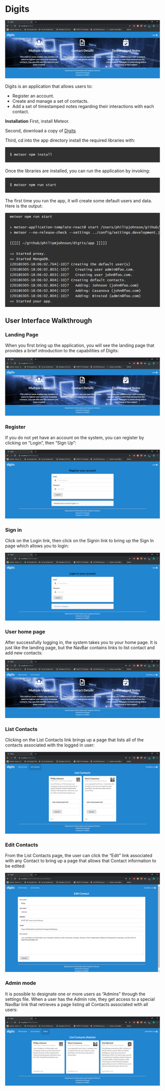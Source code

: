 # **Digits**

<img src="doc/LandingPage.PNG">

Digits is an application that allows users to:

* Register an account.
* Create and manage a set of contacts.
* Add a set of timestamped notes regarding their interactions with each contact.

**Installation**
First, install Meteor.

Second, download a copy of [Digits](https://github.com/vjodar/digits)

Third, cd into the app directory install the required libraries with:

<img src="doc/MeteorInstallCommand.PNG">

Once the libraries are installed, you can run the application by invoking:

<img src="doc/MeteorRunCommand.PNG">

The first time you run the app, it will create some default users and data. Here is the output:

<img src="doc/MeteorRunOutput.PNG">

## User Interface Walkthrough
### Landing Page
When you first bring up the application, you will see the landing page that provides a brief introduction to the capabilities of Digits:

<img src="doc/LandingPage.PNG">

### Register
If you do not yet have an account on the system, you can register by clicking on “Login”, then “Sign Up”:

<img src="doc/RegisterPage.PNG">

### Sign in
Click on the Login link, then click on the Signin link to bring up the Sign In page which allows you to login:

<img src="doc/SignInPage.PNG">

### User home page
After successfully logging in, the system takes you to your home page. It is just like the landing page, but the NavBar contains links to list contact and add new contacts:

<img src="doc/UserHomePage.PNG">

### List Contacts
Clicking on the List Contacts link brings up a page that lists all of the contacts associated with the logged in user:

<img src="doc/ListContactsPage.PNG">

### Edit Contacts
From the List Contacts page, the user can click the “Edit” link associated with any Contact to bring up a page that allows that Contact information to be edited:

<img src="doc/EditContactsPage.PNG">

### Admin mode
It is possible to designate one or more users as “Admins” through the settings file. When a user has the Admin role, they get access to a special NavBar link that retrieves a page listing all Contacts associated with all users:

<img src="doc/AdminPage.PNG">
